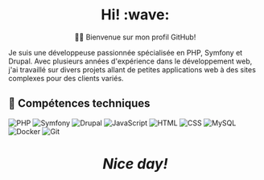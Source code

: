 <h1 align='center'> Hi! :wave:</h1>
<p align='center'>
👩‍💻 Bienvenue sur mon profil GitHub!
</p>

Je suis une développeuse passionnée spécialisée en PHP, Symfony et Drupal. Avec plusieurs années d'expérience dans le développement web, j'ai travaillé sur divers projets allant de petites applications web à des sites complexes pour des clients variés.

## 🚀 Compétences techniques

![PHP](https://img.shields.io/badge/PHP-777BB4?style=flat&logo=php&logoColor=white)
![Symfony](https://img.shields.io/badge/Symfony-000000?style=flat&logo=symfony&logoColor=white)
![Drupal](https://img.shields.io/badge/Drupal-0077C0?style=flat&logo=drupal&logoColor=white)
![JavaScript](https://img.shields.io/badge/JavaScript-F7DF1E?style=flat&logo=javascript&logoColor=black)
![HTML](https://img.shields.io/badge/HTML5-E34F26?style=flat&logo=html5&logoColor=white)
![CSS](https://img.shields.io/badge/CSS3-1572B6?style=flat&logo=css3&logoColor=white)
![MySQL](https://img.shields.io/badge/MySQL-4479A1?style=flat&logo=mysql&logoColor=white)
![Docker](https://img.shields.io/badge/Docker-2496ED?style=flat&logo=docker&logoColor=white)
![Git](https://img.shields.io/badge/Git-F05032?style=flat&logo=git&logoColor=white)

<h1 align='center'><i>Nice day!</i></h1>
